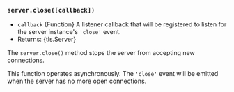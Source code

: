 ### `server.close([callback])`

<!-- YAML
added: v0.3.2
-->

* `callback` {Function} A listener callback that will be registered to listen
  for the server instance's `'close'` event.
* Returns: {tls.Server}

The `server.close()` method stops the server from accepting new connections.

This function operates asynchronously. The `'close'` event will be emitted
when the server has no more open connections.
